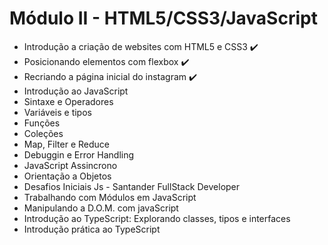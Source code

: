 # Módulo II - HTML5/CSS3/JavaScript

- Introdução a criação de websites com HTML5 e CSS3 :heavy_check_mark:
- Posicionando elementos com flexbox :heavy_check_mark:
- Recriando a página inicial do instagram :heavy_check_mark:
- Introdução ao JavaScript
- Sintaxe e Operadores
- Variáveis e tipos
- Funções
- Coleções
- Map, Filter e Reduce
- Debuggin e Error Handling
- JavaScript Assincrono
- Orientação a Objetos
- Desafios Iniciais Js - Santander FullStack Developer
- Trabalhando com Módulos em JavaScript
- Manipulando a D.O.M. com javaScript
- Introdução ao TypeScript: Explorando classes, tipos e interfaces
- Introdução prática ao TypeScript
